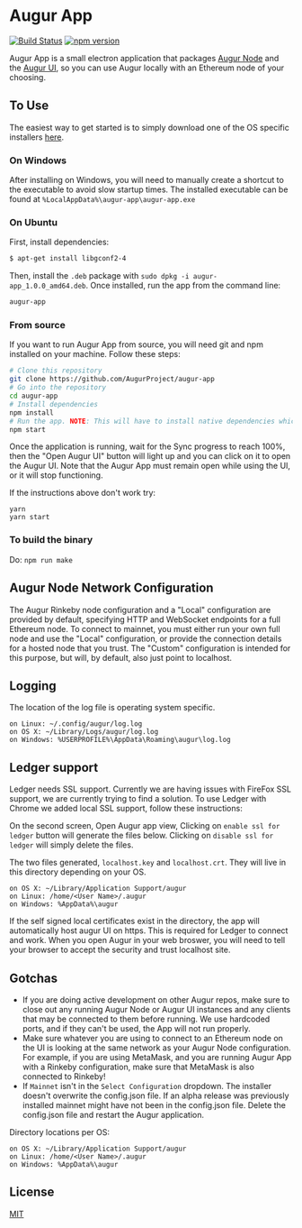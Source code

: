 # Augur App

[![Build Status](https://travis-ci.com/AugurProject/augur-app.svg?branch=master)](https://travis-ci.com/AugurProject/augur-app)
[![npm version](https://badge.fury.io/js/augur-app.svg)](https://badge.fury.io/js/augur-app)

Augur App is a small electron application that packages [Augur Node](https://github.com/AugurProject/augur-node) and the [Augur UI](https://github.com/AugurProject/augur), so you can use Augur locally with an Ethereum node of your choosing.

## To Use

The easiest way to get started is to simply download one of the OS specific installers [here](https://github.com/AugurProject/augur-app/releases).

### On Windows

After installing on Windows, you will need to manually create a shortcut to the executable to avoid slow startup times. The installed executable can be found at `%LocalAppData%\augur-app\augur-app.exe`

### On Ubuntu

First, install dependencies:

```bash
$ apt-get install libgconf2-4
```

Then, install the `.deb` package with `sudo dpkg -i augur-app_1.0.0_amd64.deb`. Once installed, run the app from the command line:

```bash
augur-app
```

### From source

If you want to run Augur App from source, you will need git and npm installed on your machine. Follow these steps:

```bash
# Clone this repository
git clone https://github.com/AugurProject/augur-app
# Go into the repository
cd augur-app
# Install dependencies
npm install
# Run the app. NOTE: This will have to install native dependencies which may take a long time depending on your environment.
npm start
```

Once the application is running, wait for the Sync progress to reach 100%, then the "Open Augur UI" button will light up and you can click on it to open the Augur UI. Note that the Augur App must remain open while using the UI, or it will stop functioning.

If the instructions above don't work try:

```git clone https://github.com/AugurProject/augur-app
yarn
yarn start
```

### To build the binary

Do: `npm run make`

## Augur Node Network Configuration

The Augur Rinkeby node configuration and a "Local" configuration are provided by default, specifying HTTP and WebSocket endpoints for a full Ethereum node. To connect to mainnet, you must either run your own full node and use the "Local" configuration, or provide the connection details for a hosted node that you trust. The "Custom" configuration is intended for this purpose, but will, by default, also just point to localhost.

## Logging

The location of the log file is operating system specific.

    on Linux: ~/.config/augur/log.log
    on OS X: ~/Library/Logs/augur/log.log
    on Windows: %USERPROFILE%\AppData\Roaming\augur\log.log

## Ledger support

Ledger needs SSL support. Currently we are having issues with FireFox SSL support, we are currently trying to find a solution.
To use Ledger with Chrome we added local SSL support, follow these instructions:

On the second screen, Open Augur app view, Clicking on `enable ssl for ledger` button will generate the files below. Clicking on `disable ssl for ledger` will simply delete the files.

The two files generated, `localhost.key` and `localhost.crt`. They will live in this directory depending on your OS.
  
    on OS X: ~/Library/Application Support/augur
    on Linux: /home/<User Name>/.augur
    on Windows: %AppData%\augur

If the self signed local certificates exist in the directory, the app will automatically host augur UI on https. This is required for Ledger to connect and work. When you open Augur in your web broswer, you will need to tell your browser to accept the security and trust localhost site.


## Gotchas

- If you are doing active development on other Augur repos, make sure to close out any running Augur Node or Augur UI instances and any clients that may be connected to them before running. We use hardcoded ports, and if they can't be used, the App will not run properly.
- Make sure whatever you are using to connect to an Ethereum node on the UI is looking at the same network as your Augur Node configuration. For example, if you are using MetaMask, and you are running Augur App with a Rinkeby configuration, make sure that MetaMask is also connected to Rinkeby!
- If `Mainnet` isn't in the `Select Configuration` dropdown. The installer doesn't overwrite the config.json file. If an alpha release was previously installed mainnet might have not been in the config.json file. Delete the config.json file and restart the Augur application. 

Directory locations per OS:
  
    on OS X: ~/Library/Application Support/augur
    on Linux: /home/<User Name>/.augur
    on Windows: %AppData%\augur






## License

[MIT](LICENSE.md)
